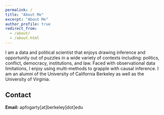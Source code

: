 ```yaml
---
permalink: /
title: "About Me"
excerpt: "About Me"
author_profile: true
redirect_from:
  - /about/
  - /about.html
---
```

I am a data and political scientist that enjoys drawing inference and opportunity out of puzzles in a wide variety of contexts including: politics, conflict, democracy, institutions, and law. Faced with observational data limitations, I enjoy using multi-methods to grapple with causal inference. I am an alumni of the University of California Berkeley as well as the University of Virginia.


Contact
-------
**Email:** apfogarty\[at\]berkeley\[dot\]edu

